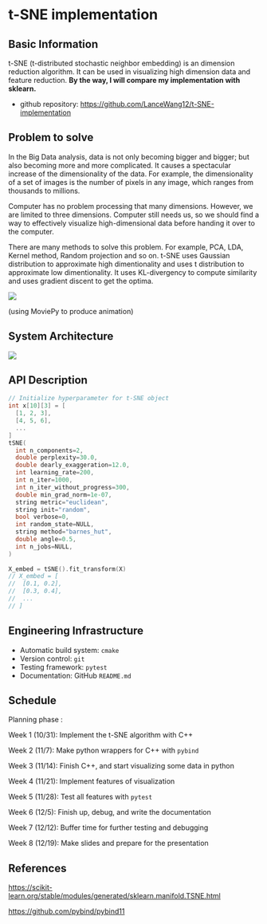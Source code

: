 # t-SNE implementation



## Basic Information

t-SNE (t-distributed stochastic neighbor embedding) is an dimension reduction algorithm.  It can be used in visualizing high dimension  data and feature reduction.  **By the way, I will compare my implementation with sklearn.**

- github repository: https://github.com/LanceWang12/t-SNE-implementation



## Problem to solve

In the Big Data analysis, data is not only becoming bigger and bigger; but also becoming more and more complicated.  It causes a spectacular increase of the dimensionality of the data.  For example, the dimensionality of a set of images is the number of pixels in any image, which ranges from thousands to millions.

Computer has no problem processing that many dimensions.  However, we are limited to three dimensions.  Computer still needs us, so we should find a way to effectively visualize high-dimensional data before handing it over to the computer.

There are many methods to solve this problem.  For example, PCA, LDA, Kernel method, Random projection and so on.  t-SNE uses Gaussian distribution to approximate high dimentionality and uses t distribution to approximate low dimentionality.  It uses KL-divergency to compute similarity and uses gradient discent to get the optima.

![](https://i.imgur.com/cBQO9oV.gif)

(using MoviePy to produce animation)



## System Architecture

![](https://i.imgur.com/XOAw7qx.png)



## API Description

```c++
// Initialize hyperparameter for t-SNE object
int x[10][3] = [
  [1, 2, 3],
  [4, 5, 6],
  ...
]
tSNE(
  int n_components=2, 
  double perplexity=30.0,
  double dearly_exaggeration=12.0,
  int learning_rate=200,
  int n_iter=1000,
  int n_iter_without_progress=300,
  double min_grad_norm=1e-07,
  string metric="euclidean",
  string init="random",
  bool verbose=0,
  int random_state=NULL,
  string method="barnes_hut",
  double angle=0.5,
  int n_jobs=NULL,
)
  
X_embed = tSNE().fit_transform(X)
// X_embed = [
//  [0.1, 0.2],
//  [0.3, 0.4],
//  ...
// ]
```



## Engineering Infrastructure

- Automatic build system: `cmake`
- Version control: `git`
- Testing framework: `pytest`
- Documentation: GitHub `README.md`

## Schedule

Planning phase : 

Week 1 (10/31): Implement the t-SNE algorithm with C++

Week 2 (11/7): Make python wrappers for C++ with `pybind`

Week 3 (11/14): Finish C++, and start visualizing some data in python

Week 4 (11/21): Implement features of visualization

Week 5 (11/28): Test all features with `pytest`

Week 6 (12/5): Finish up, debug, and write the documentation

Week 7 (12/12): Buffer time for further testing and debugging

Week 8 (12/19): Make slides and prepare for the presentation



## References

https://scikit-learn.org/stable/modules/generated/sklearn.manifold.TSNE.html

https://github.com/pybind/pybind11